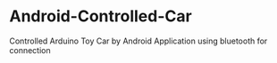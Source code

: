# Android-Controlled-Car
Controlled Arduino Toy Car by Android Application using bluetooth for connection
